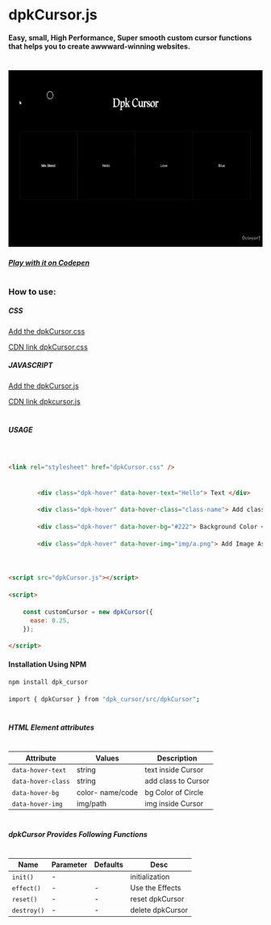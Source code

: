 # dpkCursor.js

#### Easy, small, High Performance, Super smooth custom cursor functions that helps you to create awwward-winning websites.

#

<p align="left">        
    <a href="#">
        <img src="dpkCursor.gif" height="350">
    </a>
</p>

##### [Play with it on Codepen]

#

### How to use:

##### CSS

[Add the dpkCursor.css]

[CDN link dpkCursor.css]

##### JAVASCRIPT

[Add the dpkCursor.js]

[CDN link dpkcursor.js]

#

##### USAGE

```HTML


<link rel="stylesheet" href="dpkCursor.css" />


        <div class="dpk-hover" data-hover-text="Hello"> Text </div>

        <div class="dpk-hover" data-hover-class="class-name"> Add class to cursor </div>

        <div class="dpk-hover" data-hover-bg="#222"> Background Color </div>

        <div class="dpk-hover" data-hover-img="img/a.png"> Add Image As Background </div>



<script src="dpkCursor.js"></script>

<script>
    
    const customCursor = new dpkCursor({
      ease: 0.25,
    });

</script>


```

#### Installation Using NPM

```sh
npm install dpk_cursor

import { dpkCursor } from "dpk_cursor/src/dpkCursor";

```

#

##### HTML Element attributes

#

| Attribute          | Values           | Description         |
| ------------------ | ---------------- | ------------------- |
| `data-hover-text`  | string           | text inside Cursor  |
| `data-hover-class` | string           | add class to Cursor |
| `data-hover-bg`    | color- name/code | bg Color of Circle  |
| `data-hover-img`   | img/path         | img inside Cursor   |

#

##### dpkCursor Provides Following Functions

#

| Name              | Parameter | Defaults | Desc             |
| ----------------- | --------- | -------- | ---------------- |
| `init()`          | -         |          | initialization   |
| `effect()`        | -         | -        | Use the Effects  |
| `reset()`         | -         | -        | reset dpkCursor  |
| `destroy()`       | -         | -        | delete dpkCursor |

#

[cdn link dpkcursor.js]: https://cdn.jsdelivr.net/gh/Dushyant1295/dpkCursor/dpkCursor.js
[cdn link dpkcursor.css]: https://cdn.jsdelivr.net/gh/Dushyant1295/dpkCursor/dpkCursor.css
[play with it on codepen]: https://codepen.io/dushyant1295/pen/JjWrwZa
[add the dpkcursor.css]: https://github.com/Dushyant1295/dpkCursor/blob/master/dpkCursor.css
[add the dpkcursor.js]: https://github.com/Dushyant1295/dpkCursor/blob/master/dpkCursor.js
